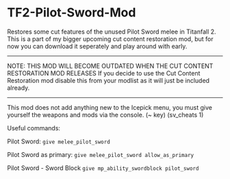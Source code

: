 # TF2-Pilot-Sword-Mod
Restores some cut features of the unused Pilot Sword melee in Titanfall 2.
This is a part of my bigger upcoming cut content restoration mod, but for now you can download it seperately and play around with early.
_______________________________________________________
NOTE:
THIS MOD WILL BECOME OUTDATED WHEN THE CUT CONTENT RESTORATION MOD RELEASES
If you decide to use the Cut Content Restoration mod disable this from your modlist as it will just be included already.
_______________________________________________________

This mod does not add anything new to the Icepick menu, you must give yourself the weapons and mods via the console. (~ key) (sv_cheats 1)

Useful commands:

Pilot Sword:
`give melee_pilot_sword`

Pilot Sword as primary:
`give melee_pilot_sword allow_as_primary`

Pilot Sword - Sword Block
`give mp_ability_swordblock pilot_sword`
